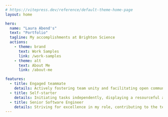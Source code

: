 ```yaml
---
# https://vitepress.dev/reference/default-theme-home-page
layout: home

hero:
  name: "Laura Abend's"
  text: "Portfolio"
  tagline: My accomplishments at Brighton Science
  actions:
    - theme: brand
      text: Work Samples
      link: /work-samples
    - theme: alt
      text: About Me
      link: /about-me

features:
  - title: Engaged teammate
    details: Actively fostering team unity and facilitating open communication.
  - title: Self-starter
    details: Initiating tasks independently, displaying a resourceful and self-motivated attitude.
  - title: Senior Software Engineer
    details: Striving for excellence in my role, contributing to the team's overall success and achievements.
---
```


